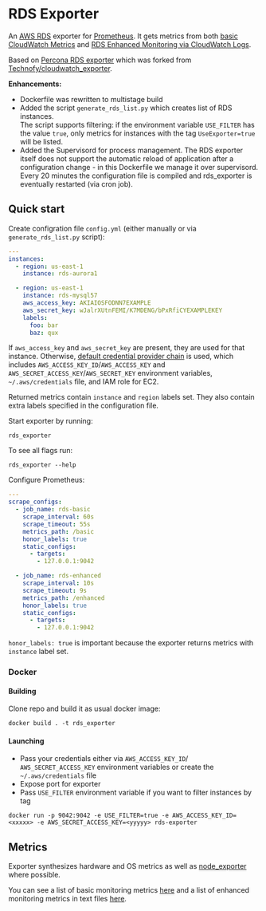 # RDS Exporter


An [AWS RDS](https://aws.amazon.com/ru/rds/) exporter for [Prometheus](https://github.com/prometheus/prometheus).
It gets metrics from both [basic CloudWatch Metrics](https://docs.aws.amazon.com/AmazonRDS/latest/UserGuide/MonitoringOverview.html)
and [RDS Enhanced Monitoring via CloudWatch Logs](https://docs.aws.amazon.com/AmazonRDS/latest/UserGuide/USER_Monitoring.OS.html).

Based on [Percona RDS exporter](https://github.com/percona/rds_exporter) which was forked from [Technofy/cloudwatch_exporter](https://github.com/Technofy/cloudwatch_exporter).  

**Enhancements:**
* Dockerfile was rewritten to multistage build
* Added the script `generate_rds_list.py` which creates list of RDS instances.  
The script supports filtering: if the environment variable `USE_FILTER` has the value `true`, only metrics for instances with the tag `UseExporter=true` will be listed. 
* Added the Supervisord for process management. The RDS exporter itself does not support the automatic reload of application after a configuration change - in this Dockerfile we manage it over supervisord.  
Every 20 minutes the configuration file is compiled and rds_exporter is eventually restarted (via cron job).
## Quick start

Create configration file `config.yml` (either manually or via `generate_rds_list.py` script):

```yaml
---
instances:
  - region: us-east-1
    instance: rds-aurora1

  - region: us-east-1
    instance: rds-mysql57
    aws_access_key: AKIAIOSFODNN7EXAMPLE
    aws_secret_key: wJalrXUtnFEMI/K7MDENG/bPxRfiCYEXAMPLEKEY
    labels:
      foo: bar
      baz: qux
```

If `aws_access_key` and `aws_secret_key` are present, they are used for that instance.
Otherwise, [default credential provider chain](https://docs.aws.amazon.com/sdk-for-go/v1/developer-guide/configuring-sdk.html#specifying-credentials)
is used, which includes `AWS_ACCESS_KEY_ID`/`AWS_ACCESS_KEY` and `AWS_SECRET_ACCESS_KEY`/`AWS_SECRET_KEY` environment variables, `~/.aws/credentials` file,
and IAM role for EC2.

Returned metrics contain `instance` and `region` labels set. They also contain extra labels specified in the configuration file.

Start exporter by running:
```
rds_exporter
```

To see all flags run:
```
rds_exporter --help
```

Configure Prometheus:

```yaml
---
scrape_configs:
  - job_name: rds-basic
    scrape_interval: 60s
    scrape_timeout: 55s
    metrics_path: /basic
    honor_labels: true
    static_configs:
      - targets:
        - 127.0.0.1:9042

  - job_name: rds-enhanced
    scrape_interval: 10s
    scrape_timeout: 9s
    metrics_path: /enhanced
    honor_labels: true
    static_configs:
      - targets:
        - 127.0.0.1:9042
```

`honor_labels: true` is important because the exporter returns metrics with `instance` label set.

### Docker
#### Building
Clone repo and build it as usual docker image:
```
docker build . -t rds_exporter 
```

#### Launching
* Pass your credentials either via `AWS_ACCESS_KEY_ID`/ `AWS_SECRET_ACCESS_KEY` environment variables or create the `~/.aws/credentials` file
* Expose port for exporter
* Pass `USE_FILTER` environment variable if you want to filter instances by tag  

```
docker run -p 9042:9042 -e USE_FILTER=true -e AWS_ACCESS_KEY_ID=<xxxxx> -e AWS_SECRET_ACCESS_KEY=<yyyyy> rds-exporter
```


## Metrics

Exporter synthesizes hardware and OS metrics as well as [node_exporter](https://github.com/prometheus/node_exporter) where possible.

You can see a list of basic monitoring metrics [here](https://github.com/percona/rds_exporter/blob/master/basic/testdata/all.txt)
and a list of enhanced monitoring metrics in text files [here](https://github.com/percona/rds_exporter/tree/master/enhanced/testdata).
